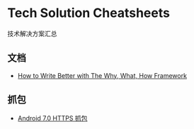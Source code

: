 # Tech Solution Cheatsheets
技术解决方案汇总

## 文档
- [How to Write Better with The Why, What, How Framework](https://eugeneyan.com/writing/writing-docs-why-what-how/)

## 抓包
- [Android 7.0 HTTPS 抓包](https://zhuanlan.zhihu.com/p/399525385)
